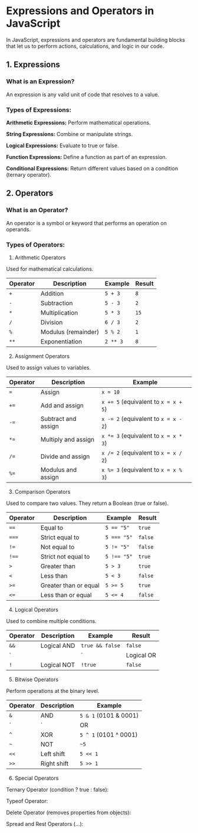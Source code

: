# Expressions and Operators in JavaScript

In JavaScript, expressions and operators are fundamental building blocks that let us to perform actions, calculations, and logic in our code.

## 1. Expressions

### What is an Expression?

An expression is any valid unit of code that resolves to a value.

### Types of Expressions:

**Arithmetic Expressions:** Perform mathematical operations.

**String Expressions:** Combine or manipulate strings.

**Logical Expressions:** Evaluate to true or false.

**Function Expressions:** Define a function as part of an expression.

**Conditional Expressions:** Return different values based on a condition (ternary operator).

## 2. Operators

### What is an Operator?

An operator is a symbol or keyword that performs an operation on operands.

### Types of Operators:

1. Arithmetic Operators

Used for mathematical calculations.

| **Operator** | **Description**          | **Example** | **Result** |
|--------------|--------------------------|-------------|------------|
| `+`          | Addition                 | `5 + 3`     | `8`        |
| `-`          | Subtraction              | `5 - 3`     | `2`        |
| `*`          | Multiplication           | `5 * 3`     | `15`       |
| `/`          | Division                 | `6 / 3`     | `2`        |
| `%`          | Modulus (remainder)      | `5 % 2`     | `1`        |
| `**`         | Exponentiation           | `2 ** 3`    | `8`        |

2. Assignment Operators
   
Used to assign values to variables.

| **Operator** |   **Description**       | **Example**                          |
|--------------|-------------------------|--------------------------------------|
| `=`          | Assign                  | `x = 10`                             |
| `+=`         | Add and assign          | `x += 5` (equivalent to `x = x + 5`) |
| `-=`         | Subtract and assign     | `x -= 2` (equivalent to `x = x - 2`) |
| `*=`         | Multiply and assign     | `x *= 3` (equivalent to `x = x * 3`) |
| `/=`         | Divide and assign       | `x /= 2` (equivalent to `x = x / 2`) |
| `%=`         | Modulus and assign      | `x %= 3` (equivalent to `x = x % 3`) |

3. Comparison Operators
   
Used to compare two values. They return a Boolean (true or false).

| **Operator** | **Description**         | **Example**    | **Result** |
|--------------|-------------------------|----------------|------------|
| `==`         | Equal to                | `5 == "5"`     | `true`     |
| `===`        | Strict equal to         | `5 === "5"`    | `false`    |
| `!=`         | Not equal to            | `5 != "5"`     | `false`    |
| `!==`        | Strict not equal to     | `5 !== "5"`    | `true`     |
| `>`          | Greater than            | `5 > 3`        | `true`     |
| `<`          | Less than               | `5 < 3`        | `false`    |
| `>=`         | Greater than or equal   | `5 >= 5`       | `true`     |
| `<=`         | Less than or equal      | `5 <= 4`       | `false`    |

4. Logical Operators
   
Used to combine multiple conditions.

| **Operator** | **Description** | **Example**      | **Result** |
|--------------|-----------------|------------------|------------|
| `&&`         | Logical AND     | `true && false`  | `false`    |
| `||`         | Logical OR      | `true || false`  | `true`     |
| `!`          | Logical NOT     | `!true`          | `false`    |

5. Bitwise Operators
   
Perform operations at the binary level.

| **Operator** | **Description** | **Example**           |
|--------------|-----------------|---------------------- |
| `&`          | AND             | `5 & 1` (0101 & 0001) |
| `|`          | OR              | `5 | 1` (0101 | 0001) |
| `^`          | XOR             | `5 ^ 1` (0101 ^ 0001) |
| `~`          | NOT             | `~5`                  |
| `<<`         | Left shift      | `5 << 1`              |
| `>>`         | Right shift     | `5 >> 1`              |

6. Special Operators
   
Ternary Operator (condition ? true : false):

Typeof Operator:

Delete Operator (removes properties from objects):

Spread and Rest Operators (...):

